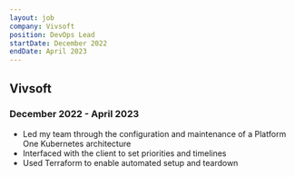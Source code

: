 ```yaml
---
layout: job
company: Vivsoft
position: DevOps Lead
startDate: December 2022
endDate: April 2023
---
```

## Vivsoft
### December 2022 - April 2023
* Led my team through the configuration and maintenance of a Platform One Kubernetes architecture
* Interfaced with the client to set priorities and timelines
* Used Terraform to enable automated setup and teardown
